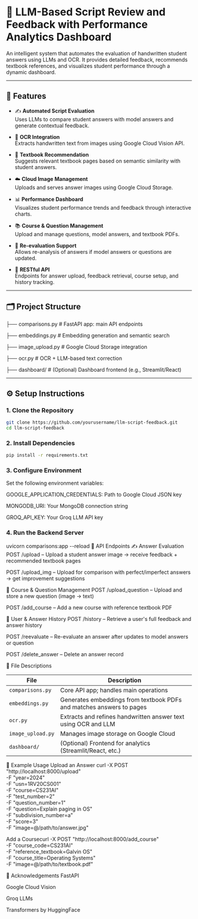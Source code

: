 # 🤖 LLM-Based Script Review and Feedback with Performance Analytics Dashboard

An intelligent system that automates the evaluation of handwritten student answers using LLMs and OCR. It provides detailed feedback, recommends textbook references, and visualizes student performance through a dynamic dashboard.

---

## 🚀 Features

- ✍️ **Automated Script Evaluation**  
  Uses LLMs to compare student answers with model answers and generate contextual feedback.

- 📸 **OCR Integration**  
  Extracts handwritten text from images using Google Cloud Vision API.

- 📘 **Textbook Recommendation**  
  Suggests relevant textbook pages based on semantic similarity with student answers.

- ☁️ **Cloud Image Management**  
  Uploads and serves answer images using Google Cloud Storage.

- 📊 **Performance Dashboard**  
  Visualizes student performance trends and feedback through interactive charts.

- 📚 **Course & Question Management**  
  Upload and manage questions, model answers, and textbook PDFs.

- 🔁 **Re-evaluation Support**  
  Allows re-analysis of answers if model answers or questions are updated.

- 🧩 **RESTful API**  
  Endpoints for answer upload, feedback retrieval, course setup, and history tracking.

---

## 🗂️ Project Structure

├── comparisons.py # FastAPI app: main API endpoints

├── embeddings.py # Embedding generation and semantic search

├── image_upload.py # Google Cloud Storage integration

├── ocr.py # OCR + LLM-based text correction

├── dashboard/ # (Optional) Dashboard frontend (e.g., Streamlit/React)


---

## ⚙️ Setup Instructions

### 1. Clone the Repository
```bash
git clone https://github.com/yourusername/llm-script-feedback.git
cd llm-script-feedback
```

### 2. Install Dependencies
```bash
pip install -r requirements.txt
```

### 3. Configure Environment
Set the following environment variables:

GOOGLE_APPLICATION_CREDENTIALS: Path to Google Cloud JSON key

MONGODB_URI: Your MongoDB connection string

GROQ_API_KEY: Your Groq LLM API key

### 4. Run the Backend Server

uvicorn comparisons:app --reload
🔗 API Endpoints
✍️ Answer Evaluation
POST /upload – Upload a student answer image → receive feedback + recommended textbook pages

POST /upload_img – Upload for comparison with perfect/imperfect answers → get improvement suggestions

📘 Course & Question Management
POST /upload_question – Upload and store a new question (image → text)

POST /add_course – Add a new course with reference textbook PDF

👥 User & Answer History
POST /history – Retrieve a user's full feedback and answer history

POST /reevaluate – Re-evaluate an answer after updates to model answers or question

POST /delete_answer – Delete an answer record

📄 File Descriptions

| File              | Description                                                          |
| ----------------- | -------------------------------------------------------------------- |
| `comparisons.py`  | Core API app; handles main operations                                |
| `embeddings.py`   | Generates embeddings from textbook PDFs and matches answers to pages |
| `ocr.py`          | Extracts and refines handwritten answer text using OCR and LLM       |
| `image_upload.py` | Manages image storage on Google Cloud                                |
| `dashboard/`      | (Optional) Frontend for analytics (Streamlit/React, etc.)            |

🧪 Example Usage
Upload an Answer
curl -X POST "http://localhost:8000/upload" \
-F "year=2024" \
-F "usn=1RV20CS001" \
-F "course=CS231AI" \
-F "test_number=2" \
-F "question_number=1" \
-F "question=Explain paging in OS" \
-F "subdivision_number=a" \
-F "score=3" \
-F "image=@/path/to/answer.jpg"


Add a Coursecurl -X POST "http://localhost:8000/add_course" \
-F "course_code=CS231AI" \
-F "reference_textbook=Galvin OS" \
-F "course_title=Operating Systems" \
-F "image=@/path/to/textbook.pdf"

🙌 Acknowledgements
FastAPI

Google Cloud Vision

Groq LLMs

Transformers by HuggingFace

